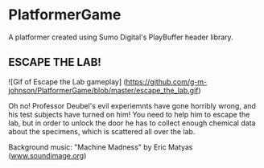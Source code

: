 # PlatformerGame
A platformer created using Sumo Digital's PlayBuffer header library.

## ESCAPE THE LAB! 

![Gif of Escape the Lab gameplay] (https://github.com/g-m-johnson/PlatformerGame/blob/master/escape_the_lab.gif)

Oh no! Professor Deubel's evil experiemnts have gone horribly wrong, and his test subjects have turned on him! You need to help him to escape the lab, but in order to unlock the door he has to collect enough chemical data about the specimens, which is scattered all over the lab.



Background music:
"Machine Madness" by Eric Matyas (www.soundimage.org)

